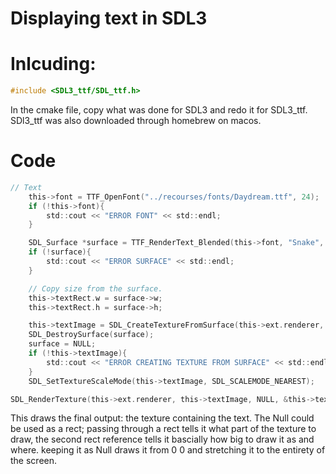 # Displaying text in SDL3
# Inlcuding:
```c
#include <SDL3_ttf/SDL_ttf.h>
```
In the cmake file, copy what was done for SDL3 and redo it for SDL3_ttf.
SDl3_ttf was also downloaded through homebrew on macos.

# Code

```c
// Text
    this->font = TTF_OpenFont("../recourses/fonts/Daydream.ttf", 24);
    if (!this->font){
        std::cout << "ERROR FONT" << std::endl;
    }

    SDL_Surface *surface = TTF_RenderText_Blended(this->font, "Snake", 0, this->textColour);
    if (!surface){
        std::cout << "ERROR SURFACE" << std::endl;
    }

    // Copy size from the surface.
    this->textRect.w = surface->w;
    this->textRect.h = surface->h;

    this->textImage = SDL_CreateTextureFromSurface(this->ext.renderer, surface);
    SDL_DestroySurface(surface);
    surface = NULL;
    if (!this->textImage){
        std::cout << "ERROR CREATING TEXTURE FROM SURFACE" << std::endl;
    }
    SDL_SetTextureScaleMode(this->textImage, SDL_SCALEMODE_NEAREST);
```

```c
SDL_RenderTexture(this->ext.renderer, this->textImage, NULL, &this->textRect);
```
This draws the final output: the texture containing the text.
The Null could be used as a rect; passing through a rect tells it what part of the texture to draw, the second rect reference tells it bascially how big to draw it as and where. keeping it as Null draws it from 0 0 and stretching it to the entirety of the screen.